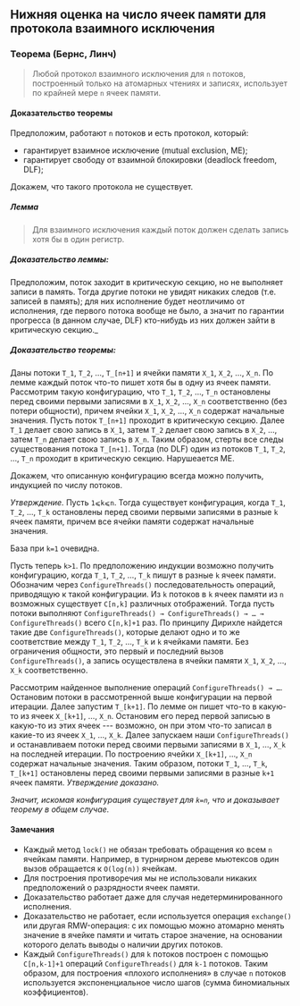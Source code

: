 ## Нижняя оценка на число ячеек памяти для протокола взаимного исключения

### Теорема (Бернс, Линч)

> Любой протокол взаимного исключения для `n` потоков, построенный только на атомарных чтениях и записях, использует по крайней мере `n` ячеек памяти.

#### Доказательство теоремы

Предположим, работают `n` потоков и есть протокол, который:  
* гарантирует взаимное исключение (mutual exclusion, ME);
* гарантирует свободу от взаимной блокировки (deadlock freedom, DLF);

Докажем, что такого протокола не существует.

##### Лемма

> Для взаимного исключения каждый поток должен сделать запись хотя бы в один регистр.

##### Доказательство леммы:

Предположим, поток заходит в критическую секцию, но не выполняет записи в память. Тогда другие потоки не увидят никаких следов (т.е. записей в память); для них исполнение будет неотличимо от исполнения, где первого потока вообще не было, а значит по гарантии прогресса (в данном случае, DLF) кто-нибудь из них должен зайти в критическую секцию._

##### Доказательство теоремы:

Даны потоки `T_1`, `T_2`, …, `T_[n+1]` и ячейки памяти `X_1`, `X_2`, …, `X_n`. По лемме каждый поток что-то пишет хотя бы в одну из ячеек памяти. Рассмотрим такую конфигурацию, что `T_1`, `T_2`, …, `T_n` остановлены перед своими первыми записями в `X_1`, `X_2`, …, `X_n` соответственно (без потери общности), причем ячейки `X_1`, `X_2`, …, `X_n` содержат начальные значения. Пусть поток `T_[n+1]` проходит в критическую секцию. Далее `T_1` делает свою запись в `X_1`, затем `T_2` делает свою запись в `X_2`, …, затем `T_n` делает свою запись в `X_n`. Таким образом, стерты все следы существования потока `T_[n+1]`. Тогда (по DLF) один из потоков `T_1`, `T_2`, …, `T_n` проходит в критическую секцию. Нарушеается ME.

Докажем, что описанную конфигурацию всегда можно получить, индукцией по числу потоков.

_Утверждение._ Пусть `1⩽k⩽n`.  Тогда существует конфигурация, когда `T_1`, `T_2`, …, `T_k` остановлены перед своими первыми записями в разные `k` ячеек памяти, причем все ячейки памяти содержат начальные значения.

База при `k=1` очевидна.

Пусть теперь `k>1`. По предположению индукции возможно получить конфигурацию, когда `T_1`, `T_2`, …, `T_k` пишут в разные `k` ячеек памяти. Обозначим через `ConfigureThreads()` последовательность операций, приводящую к такой конфигурации. Из `k` потоков в `k` ячеек памяти из `n` возможных существует `C[n,k]` различных отображений. Тогда пусть потоки выполняют `ConfigureThreads() → ConfigureThreads() → … → ConfigureThreads()` всего `C[n,k]+1` раз. По принципу Дирихле найдется такие две `ConfigureThreads()`, которые делают одно и то же соответствие между `T_1`, `T_2`, …, `T_k` и `k` ячейками памяти. Без ограничения общности, это первый и последний вызов `ConfigureThreads()`, а запись осуществлена в ячейки памяти `X_1`, `X_2`, …, `X_k` соответственно.

Рассмотрим найденное выполнение операций `ConfigureThreads() → …`. Остановим потоки в рассмотренной выше конфигурации на первой итерации. Далее запустим `T_[k+1]`. По лемме он пишет что-то в какую-то из ячеек `X_[k+1]`, …, `X_n`. Остановим его перед первой записью в какую-то из этих ячеек --- возможно, он при этом что-то записал в какие-то из ячеек `X_1`, …, `X_k`. Далее запускаем наши `ConfigureThreads()` и останавливаем потоки перед своими первыми записями в `X_1`, …, `X_k` на последней итерации. По построению ячейки `X_[k+1]`, …, `X_n` содержат начальные значения. Таким образом, потоки `T_1`, …, `T_k`, `T_[k+1]` остановлены перед своими первыми записями в разные `k+1` ячеек памяти. _Утверждение доказано._

_Значит, искомая конфигурация существует для `k=n`, что и доказывает теорему в общем случае._

#### Замечания

* Каждый метод `lock()` не обязан требовать обращения ко всем `n` ячейкам памяти. Например, в турнирном дереве мьютексов один вызов обращается к `O(log(n))` ячейкам.  
* Для построения противоречия мы не использовали никаких предположений о разрядности ячеек памяти.  
* Доказательство работает даже для случая недетерминированного исполнения.  
* Доказательство не работает, если используется операция `exchange()` или другая RMW-операция: с их помощью можно атомарно менять значение в ячейке памяти и читать старое значение, на основании которого делать выводы о наличии других потоков.  
* Каждый `ConfigureThreads()` для `k` потоков построен с помощью `C[n,k-1]+1` операций `ConfigureThreads()` для `k-1` потоков. Таким образом, для построения «плохого исполнения» в случае `n` потоков используется экспоненциальное число шагов (сумма биномиальных коэффициентов).
